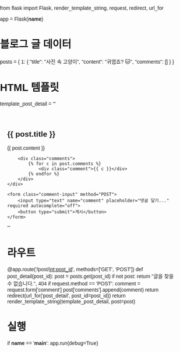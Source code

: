 from flask import Flask, render_template_string, request, redirect, url_for

app = Flask(__name__)

# 블로그 글 데이터
posts = {
    1: {
        "title": "사진 속 고양이",
        "content": "귀엽죠? 🐱",
        "comments": []
    }
}

# HTML 템플릿
template_post_detail = '''
<!DOCTYPE html>
<html>
<head>
    <title>{{ post.title }}</title>
    <style>
        body { font-family: Arial; margin: 0; padding: 0; }
        .post-container { padding: 20px; }
        .comments { margin-top: 20px; }
        .comment { padding: 5px 0; border-bottom: 1px solid #eee; }
        .comment-input {
            position: fixed;
            bottom: 0;
            left: 0;
            right: 0;
            padding: 10px;
            border-top: 1px solid #ccc;
            background: #fafafa;
            display: flex;
        }
        .comment-input input[type=text] {
            flex: 1;
            padding: 10px;
            border: 1px solid #ccc;
            border-radius: 20px;
            outline: none;
            font-size: 14px;
        }
        .comment-input button {
            margin-left: 10px;
            padding: 10px 20px;
            border: none;
            background-color: #3897f0;
            color: white;
            border-radius: 20px;
            font-weight: bold;
        }
    </style>
</head>
<body>
    <div class="post-container">
        <h2>{{ post.title }}</h2>
        <p>{{ post.content }}</p>

        <div class="comments">
            {% for c in post.comments %}
                <div class="comment">{{ c }}</div>
            {% endfor %}
        </div>
    </div>

    <form class="comment-input" method="POST">
        <input type="text" name="comment" placeholder="댓글 달기..." required autocomplete="off">
        <button type="submit">게시</button>
    </form>
</body>
</html>
'''

# 라우트
@app.route('/post/<int:post_id>', methods=['GET', 'POST'])
def post_detail(post_id):
    post = posts.get(post_id)
    if not post:
        return "글을 찾을 수 없습니다.", 404
    if request.method == 'POST':
        comment = request.form['comment']
        post['comments'].append(comment)
        return redirect(url_for('post_detail', post_id=post_id))
    return render_template_string(template_post_detail, post=post)

# 실행
if __name__ == '__main__':
    app.run(debug=True)
